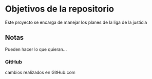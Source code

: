 # Objetivos de la repositorio

Este proyecto se encarga de manejar los planes de la liga de la justicia


## Notas
Pueden hacer lo que quieran...
### GitHub
cambios realizados en GitHub.com
